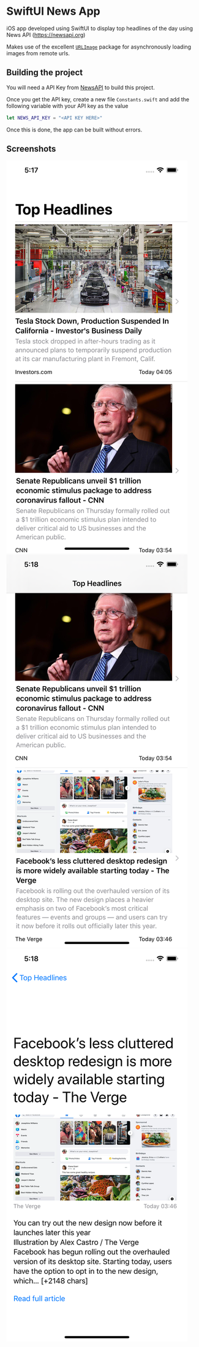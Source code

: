 # SwiftUI News App

iOS app developed using SwiftUI to display top headlines of the day using News API (https://newsapi.org)

Makes use of the excellent [`URLImage`](https://github.com/dmytro-anokhin/url-image) package for asynchronously loading images from remote urls.

## Building the project
You will need a API Key from [NewsAPI](https://newsapi.org) to build this project.

Once you get the API key, create a new file `Constants.swift` and add the following variable with your API key as the value

```swift
let NEWS_API_KEY = "<API KEY HERE>"
```

Once this is done, the app can be built without errors.

## Screenshots

![](./InitialView.png)
![](./ScrollView.png)
![](./DetailView.png)